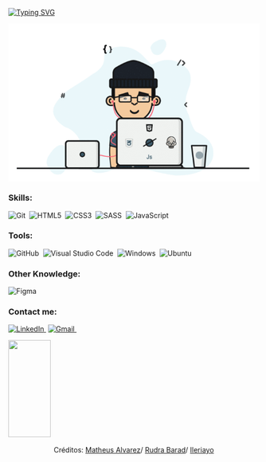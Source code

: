 [![Typing SVG](https://readme-typing-svg.herokuapp.com/?color=49664f&size=35&center=true&vCenter=true&width=1000&lines=HELLO,+MY+NAME+is+Samuel+Correia+Araujo;I'm+18+years+old;I'm+from+Brazil,+SP;I+study+web+programming;Be+Welcome!+:%29)](https://git.io/typing-svg)

 <div align="center">
     <img align="center" src="https://github.com/samupapati/samupapati/blob/main/gif.gif"/>
 </div>

### Skills:
![Git](https://img.shields.io/badge/git-%23F05033.svg?style=for-the-badge&logo=git&logoColor=white&labelColor=ff6f00&color=000)&nbsp;
![HTML5](https://img.shields.io/badge/html5-%23E34F26.svg?style=for-the-badge&logo=html5&logoColor=white&labelColor=ff6f00&color=000)&nbsp;
![CSS3](https://img.shields.io/badge/css3-%231572B6.svg?style=for-the-badge&logo=css3&logoColor=white&labelColor=1CA9E1&color=000)&nbsp;
![SASS](https://img.shields.io/badge/SASS-hotpink.svg?style=for-the-badge&logo=SASS&logoColor=white&labelColor=ff70d2&color=000)&nbsp;
![JavaScript](https://img.shields.io/badge/-JavaScript-0D1117?style=for-the-badge&logo=javascript&logoColor=white&labelColor=F7DF1E&color=000)&nbsp;
<!-- ![React.js](https://img.shields.io/badge/-React.js-0D1117?style=for-the-badge&logo=react&labelColor=0D1117)&nbsp; -->


### Tools:
![GitHub](https://img.shields.io/badge/-GitHub-0D1117?style=for-the-badge&logo=github&labelColor=fff&logoColor=000)&nbsp;
![Visual Studio Code](https://img.shields.io/badge/Visual%20Studio%20Code-0078d7.svg?style=for-the-badge&logo=visual-studio-code&logoColor=white&labelColor=0084D0&color=000)&nbsp;
![Windows](https://img.shields.io/badge/Windows-0078D6?style=for-the-badge&logo=windows&logoColor=white&labelColor=0086D1&color=000)&nbsp;
![Ubuntu](https://img.shields.io/badge/Ubuntu-E95420?style=for-the-badge&logo=ubuntu&logoColor=white&labelColor=ff6f00&color=000)&nbsp;

### Other Knowledge:
![Figma](https://img.shields.io/badge/figma-%23F24E1E.svg?style=for-the-badge&logo=figma&logoColor=white&labelColor=ad7aff&color=000)&nbsp;

### Contact me:
<a href="https://www.linkedin.com/in/samuelcorreiaaraujo/" target="_blank">![LinkedIn](https://img.shields.io/badge/linkedin-%230077B5.svg?style=for-the-badge&logo=linkedin&logoColor=white&labelColor=3159a3&color=000)&nbsp;</a>
<a href="mailto:samuel.cor.araujo@gmail.com" target="_blank">![Gmail](https://img.shields.io/badge/Gmail-D14836?style=for-the-badge&logo=gmail&logoColor=white&labelColor=b82323&color=000)&nbsp;</a>

 
 <img width="41%" height="195px" src="https://github-readme-stats.vercel.app/api/top-langs/?username=samupapati&layout=compact&hide_border=true&title_color=00bfbf&text_color=00bfbf&bg_color=0d1117" />
</div>

 <div align="center">
     <p>Créditos:
         <a href="https://github.com/MthAlvarez">Matheus Alvarez</a>/
         <a href="https://github.com/rudrabarad">Rudra Barad</a>/
         <a href="https://github.com/Ileriayo">Ileriayo</a>
     </p>
 </div>
